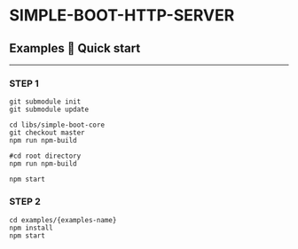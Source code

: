 SIMPLE-BOOT-HTTP-SERVER
===
## Examples 🚀 Quick start

--- 

### STEP 1
```shell
git submodule init
git submodule update

cd libs/simple-boot-core
git checkout master
npm run npm-build

#cd root directory
npm run npm-build
```
```shell
npm start
```


### STEP 2
```shell
cd examples/{examples-name}
npm install
npm start
```